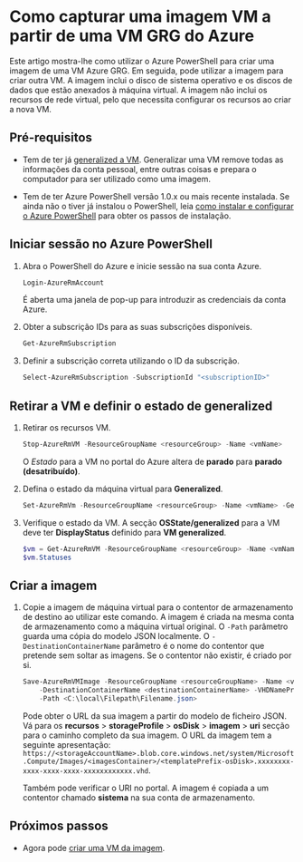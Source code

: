 <properties
    pageTitle="Capturar uma imagem VM do GRG Azure VM | Microsoft Azure"
    description="Saiba como capturar uma imagem VM a partir de uma VM Azure GRG criados no modelo de implementação de Gestor de recursos"
    services="virtual-machines-windows"
    documentationCenter=""
    authors="cynthn"
    manager="timlt"
    editor=""
    tags="azure-resource-manager"/>

<tags
    ms.service="virtual-machines-windows"
    ms.workload="infrastructure-services"
    ms.tgt_pltfrm="vm-windows"
    ms.devlang="na"
    ms.topic="article"
    ms.date="10/20/2016"
    ms.author="cynthn"/>

# <a name="how-to-capture-a-vm-image-from-a-generalized-azure-vm"></a>Como capturar uma imagem VM a partir de uma VM GRG do Azure


Este artigo mostra-lhe como utilizar o Azure PowerShell para criar uma imagem de uma VM Azure GRG. Em seguida, pode utilizar a imagem para criar outra VM. A imagem inclui o disco de sistema operativo e os discos de dados que estão anexados à máquina virtual. A imagem não inclui os recursos de rede virtual, pelo que necessita configurar os recursos ao criar a nova VM. 


## <a name="prerequisites"></a>Pré-requisitos

- Tem de ter já [generalized a VM](virtual-machines-windows-generalize-vhd.md). Generalizar uma VM remove todas as informações da conta pessoal, entre outras coisas e prepara o computador para ser utilizado como uma imagem.

- Tem de ter Azure PowerShell versão 1.0.x ou mais recente instalada. Se ainda não o tiver já instalou o PowerShell, leia [como instalar e configurar o Azure PowerShell](../powershell-install-configure.md) para obter os passos de instalação.


## <a name="log-in-to-azure-powershell"></a>Iniciar sessão no Azure PowerShell

1. Abra o PowerShell do Azure e inicie sessão na sua conta Azure.

    ```powershell
    Login-AzureRmAccount
    ```

    É aberta uma janela de pop-up para introduzir as credenciais da conta Azure.

2. Obter a subscrição IDs para as suas subscrições disponíveis.

    ```powershell
    Get-AzureRmSubscription
    ```

3. Definir a subscrição correta utilizando o ID da subscrição.

    ```powershell
    Select-AzureRmSubscription -SubscriptionId "<subscriptionID>"
    ```

## <a name="deallocate-the-vm-and-set-the-state-to-generalized"></a>Retirar a VM e definir o estado de generalized       

1. Retirar os recursos VM.

    ```powershell
    Stop-AzureRmVM -ResourceGroupName <resourceGroup> -Name <vmName>
    ```

    O *Estado* para a VM no portal do Azure altera de **parado** para **parado (desatribuído)**.

2. Defina o estado da máquina virtual para **Generalized**. 

    ```powershell
    Set-AzureRmVm -ResourceGroupName <resourceGroup> -Name <vmName> -Generalized
    ```

3. Verifique o estado da VM. A secção **OSState/generalized** para a VM deve ter **DisplayStatus** definido para **VM generalized**.  

    ```powershell
    $vm = Get-AzureRmVM -ResourceGroupName <resourceGroup> -Name <vmName> -Status
    $vm.Statuses
    ```

## <a name="create-the-image"></a>Criar a imagem 

1. Copie a imagem de máquina virtual para o contentor de armazenamento de destino ao utilizar este comando. A imagem é criada na mesma conta de armazenamento como a máquina virtual original. O `-Path` parâmetro guarda uma cópia do modelo JSON localmente. O `-DestinationContainerName` parâmetro é o nome do contentor que pretende sem soltar as imagens. Se o contentor não existir, é criado por si.

    ```powershell
    Save-AzureRmVMImage -ResourceGroupName <resourceGroupName> -Name <vmName> `
        -DestinationContainerName <destinationContainerName> -VHDNamePrefix <templateNamePrefix> `
        -Path <C:\local\Filepath\Filename.json>
    ```

    Pode obter o URL da sua imagem a partir do modelo de ficheiro JSON. Vá para os **recursos** > **storageProfile** > **osDisk** > **imagem** > **uri** secção para o caminho completo da sua imagem. O URL da imagem tem a seguinte apresentação: `https://<storageAccountName>.blob.core.windows.net/system/Microsoft.Compute/Images/<imagesContainer>/<templatePrefix-osDisk>.xxxxxxxx-xxxx-xxxx-xxxx-xxxxxxxxxxxx.vhd`.
    
    Também pode verificar o URI no portal. A imagem é copiada a um contentor chamado **sistema** na sua conta de armazenamento. 


## <a name="next-steps"></a>Próximos passos

- Agora pode [criar uma VM da imagem](virtual-machines-windows-create-vm-generalized.md).


